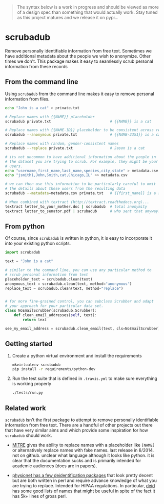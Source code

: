 > The syntax below is a work in progress and should be viewed as more
> of a design spec than something that would actually work. Stay tuned
> as this project matures and we release it on pypi...

# scrubadub

Remove personally identifiable information from free text. Sometimes
we have additional metadata about the people we wish to
anonymize. Other times we don't. This package makes it easy to
seamlessly scrub personal information from these records


## From the command line

Using `scrubadub` from the command line makes it easy to remove
personal information from files.

```sh
echo "John is a cat" > private.txt

# Replace names with {{NAME}} placeholder
scrubadub private.txt                           # {{NAME}} is a cat

# Replace names with {{NAME-ID}} placeholder to be consistent across records
scrubadub --anonymous private.txt               # {{NAME-2351}} is a cat

# Replace names with random, gender-consistent names
scrubadub --replace private.txt                 # Jason is a cat

# its not uncommon to have additional information about the people in
# the dataset you are trying to scrub. For example, they might be your
# users.
echo "username,first_name,last_name,species,city,state" > metadata.csv
echo "jsmith1,John,Smith,cat,Chicago,IL" >> metadata.csv

# we can then use this information to be particularly careful to omit
# the details about these users from the resulting data
scrubadub --metadata=metadata.csv private.txt   # {{first_name}} is a {{species}}

# When combined with textract (http://textract.readthedocs.org)...
textract letter_to_your_mother.doc | scrubadub  # total anonymity
textract letter_to_senator.pdf | scrubadub      # who sent that anyway?
```

## From python

Of course, since `scrubadub` is written in python, it is easy to
incorporate it into your existing python scripts.

```python
import scrubadub

text = "John is a cat"

# similar to the command line, you can use any particular method to
# scrub personal information from text
placeholder_text = scrubadub.clean(text)
anonymous_text = scrubadub.clean(text, method="anonymous")
replace_text = scrubadub.clean(text, method="replace")


# for more fine-grained control, you can subclass Scrubber and adapt
# your approach for your particular data set.
class NoEmailScrubber(scrubadub.Scrubber):
	def clean_email_addresses(self, text):
		return text

see_my_email_address = scrubadub.clean_email(text, cls=NoEmailScrubber)
```


## Getting started

1. Create a python virtual environment and install the requirements

    ```sh
    mkvirtualenv scrubadub
    pip install -r requirements/python-dev
    ```

2. Run the test suite that is defined in `.travis.yml` to make sure
   everything is working properly

    ```sh
	./tests/run.py
	```


## Related work

`scrubadub` isn't the first package to attempt to remove personally
identifiable information from free text. There are a handful of other
projects out there that have very similar aims and which provide some
inspiration for how `scrubadub` should work.

- [MITRE](http://mist-deid.sourceforge.net/) gives the
    ability to replace names with a placeholder like `[NAME]` or alternatively
    replace names with fake names. last release in 8/2014. not on github.
    unclear what language although it looks like python. it is clear that the
    documentation sucks and is primarily intended for academic audiences (docs
    are in papers).

- [physionet has a few deidentification
    packages](http://www.physionet.org/physiotools/software-index.shtml#deid)
    that look pretty decent but are both written in perl and require advance
    knowledge of what you are trying to replace. Intended for HIPAA regulations.
    In particular, [deid](http://www.physionet.org/physiotools/deid/) has some
    good lists of names that might be useful in spite of the fact it has 5k+
    lines of gross perl.
